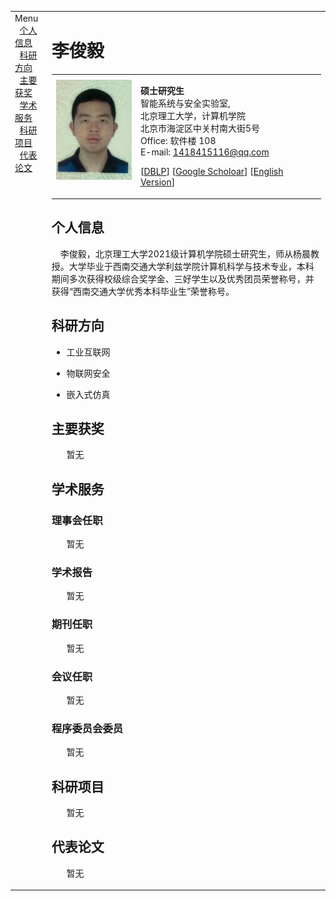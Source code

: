 <html xmlns="http://www.w3.org/1999/xhtml" xml:lang="en"><head><meta http-equiv="Content-Type" content="text/html; charset=UTF-8">
<meta name="generator" content="jemdoc, see http://jemdoc.jaboc.net/">

<link rel="stylesheet" href="./jemdoc.css" type="text/css">
<title>李俊毅</title>
</head>
<table summary="Table for page layout." id="tlayout">
<tbody><tr valign="top">
<td id="layout-menu">
<div class="menu-category">Menu</div>
<div class="menu-item">&nbsp;&nbsp;<a href="#bio">个人信息</a>&nbsp;&nbsp;&nbsp;&nbsp;</div>
<div class="menu-item">&nbsp;&nbsp;<a href="#interests">科研方向</a>&nbsp;&nbsp;&nbsp;&nbsp;</div>
<div class="menu-item">&nbsp;&nbsp;<a href="#awards">主要获奖</a>&nbsp;&nbsp;&nbsp;&nbsp;</div>
<div class="menu-item">&nbsp;&nbsp;<a href="#activities">学术服务</a>&nbsp;&nbsp;&nbsp;&nbsp;</div>
<div class="menu-item">&nbsp;&nbsp;<a href="#projects">科研项目</a>&nbsp;&nbsp;&nbsp;&nbsp;</div>
<div class="menu-item">&nbsp;&nbsp;<a href="#papers">代表论文</a>&nbsp;&nbsp;&nbsp;&nbsp;</div>
</td>
<td id="layout-content">
<div id="toptitle">
<h1>李俊毅</h1>
</div>
<table class="imgtable"><tbody><tr><td>
<a href=""><img src="./zhengjianzhao.jpg" alt="alt text" height="160px"></a>&nbsp;</td>
<td align="left"><p><b>硕士研究生</b><br>
智能系统与安全实验室,<br>
北京理工大学，计算机学院<br>
北京市海淀区中关村南大街5号<br>
Office: 软件楼 108<br> 
E-mail: <a href="mailto:meihui_zhang@bit.edu.cn">1418415116@qq.com</a></p>
<p>[<a href="https://dblp.org/pid/08/7259.html">DBLP</a>]	[<a href="https://scholar.google.com/citations?user=DuLgpaQAAAAJ&hl=en">Google Scholoar</a>]	[<a href="/index-en.html">English Version</a>]</p>
</td></tr></tbody></table>
<div id="bio">
<h2>个人信息</h2>
<p>　李俊毅，北京理工大学2021级计算机学院硕士研究生，师从杨晨教授。大学毕业于西南交通大学利兹学院计算机科学与技术专业，本科期间多次获得校级综合奖学金、三好学生以及优秀团员荣誉称号，并获得“西南交通大学优秀本科毕业生”荣誉称号。
</p>
</div>

<div id="interests">
<h2>科研方向</h2>
<ul>
<li><p>工业互联网</p>
</li>
<li><p>物联网安全</p>
</li>
<li><p>嵌入式仿真</p>
</li>
</ul>
</div>

<div id="awards">	
<h2>主要获奖</h2>
<ul>
暂无
</ul>
</div>

<div id="activities">
<h2>学术服务</h2>	

<h3>理事会任职</h3>
<ul>
暂无
</ul>

<h3>学术报告</h3>
<ul>
暂无
</ul>

<h3>期刊任职</h3>
<ul>
暂无
</ul>

<h3>会议任职</h3>
<ul>
暂无
</ul>

<h3>程序委员会委员</h3>
<ul>
暂无
</ul>

</div>

<div id="projects">
<h2>科研项目</h2>
<ul>
暂无
</ul>
</div>	


<div id="papers">
<h2>代表论文</h2>

<ol>
暂无
</ol>

